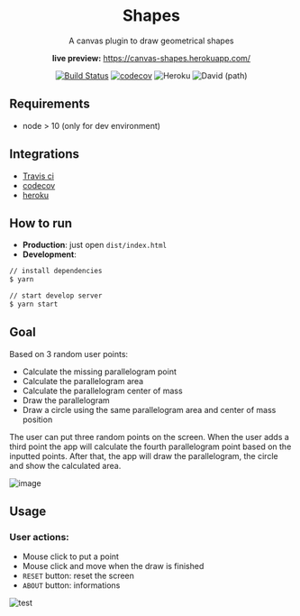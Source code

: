 <h1 align="center">Shapes</h1>

<div align="center">

A canvas plugin to draw geometrical shapes

**live preview:** https://canvas-shapes.herokuapp.com/

[![Build Status](https://travis-ci.org/pedrofurst/shapes.svg?branch=master)](https://travis-ci.org/pedrofurst/shapes)
[![codecov](https://codecov.io/gh/pedrofurst/shapes/branch/master/graph/badge.svg)](https://codecov.io/gh/pedrofurst/shapes)
![Heroku](https://heroku-badge.herokuapp.com/?app=canvas-shapes)
![David (path)](https://img.shields.io/david/pedrofurst/shapes)
</div>

## Requirements
  * node > 10 (only for dev environment)

## Integrations 
  * [Travis ci](https://travis-ci.org/)
  * [codecov](https://codecov.io/)
  * [heroku](https://dashboard.heroku.com/)

## How to run
  * **Production**: just open `dist/index.html`
  * **Development**:
```sh
// install dependencies
$ yarn

// start develop server
$ yarn start
```
## Goal
Based on 3 random user points:
  * Calculate the missing parallelogram point
  * Calculate the parallelogram area
  * Calculate the parallelogram center of mass
  * Draw the parallelogram
  * Draw a circle using the same parallelogram area and center of mass position

The user can put three random points on the screen.
When the user adds a third point the app will calculate the fourth parallelogram point based on the inputted points.
After that, the app will draw the parallelogram, the circle and show the calculated area.

![image](https://user-images.githubusercontent.com/4452152/67042309-fd629800-f0fd-11e9-9bb0-8007a1e8d322.png)

## Usage
### User actions:
  * Mouse click to put a point
  * Mouse click and move when the draw is finished
  * `RESET` button: reset the screen
  * `ABOUT` button: informations

![test](https://user-images.githubusercontent.com/4452152/67043241-0fddd100-f100-11e9-8ae6-5ccd53e09e7b.gif)

